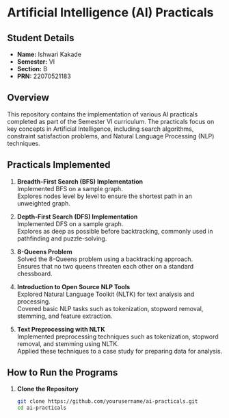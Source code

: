 # Artificial Intelligence (AI) Practicals

## Student Details
- **Name:** Ishwari Kakade 
- **Semester:** VI  
- **Section:** B  
- **PRN:** 22070521183

## Overview
This repository contains the implementation of various AI practicals completed as part of the Semester VI curriculum. The practicals focus on key concepts in Artificial Intelligence, including search algorithms, constraint satisfaction problems, and Natural Language Processing (NLP) techniques.

## Practicals Implemented

1. **Breadth-First Search (BFS) Implementation**  
   Implemented BFS on a sample graph.  
   Explores nodes level by level to ensure the shortest path in an unweighted graph.

2. **Depth-First Search (DFS) Implementation**  
   Implemented DFS on a sample graph.  
   Explores as deep as possible before backtracking, commonly used in pathfinding and puzzle-solving.

3. **8-Queens Problem**  
   Solved the 8-Queens problem using a backtracking approach.  
   Ensures that no two queens threaten each other on a standard chessboard.

4. **Introduction to Open Source NLP Tools**  
   Explored Natural Language Toolkit (NLTK) for text analysis and processing.  
   Covered basic NLP tasks such as tokenization, stopword removal, stemming, and feature extraction.

5. **Text Preprocessing with NLTK**  
   Implemented preprocessing techniques such as tokenization, stopword removal, and stemming using NLTK.  
   Applied these techniques to a case study for preparing data for analysis.

## How to Run the Programs

1. **Clone the Repository**
   ```bash
   git clone https://github.com/yourusername/ai-practicals.git
   cd ai-practicals
